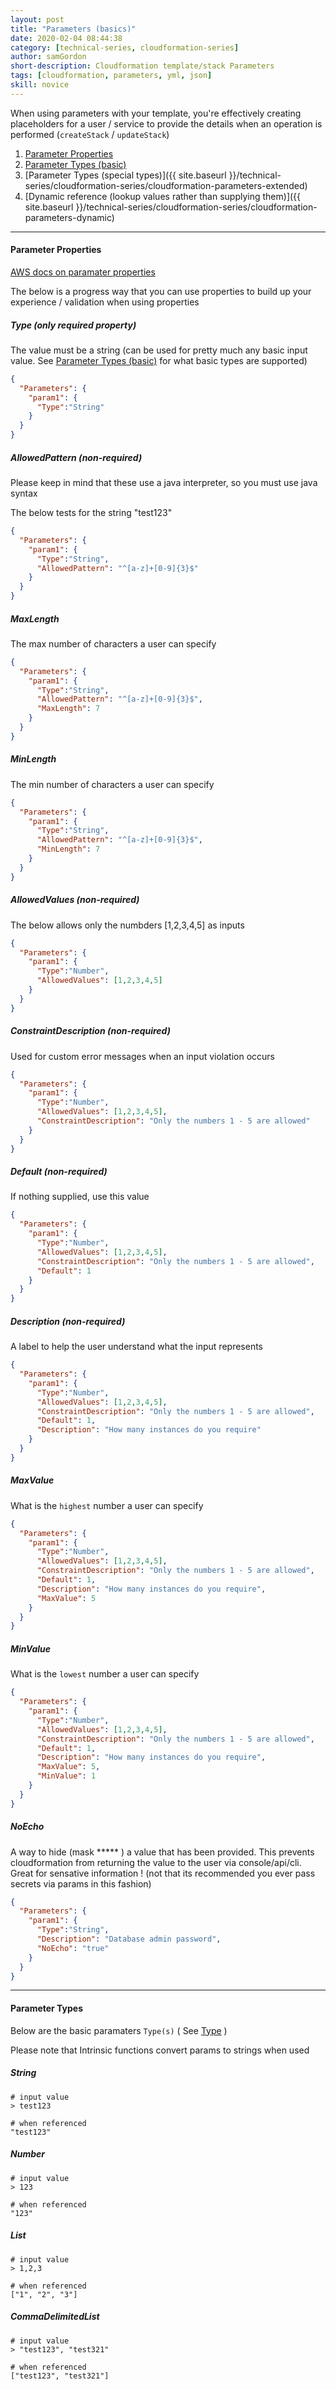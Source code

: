 ```yaml
---
layout: post
title: "Parameters (basics)"
date: 2020-02-04 08:44:38
category: [technical-series, cloudformation-series]
author: samGordon
short-description: Cloudformation template/stack Parameters
tags: [cloudformation, parameters, yml, json]
skill: novice
---
```


When using parameters with your template, you're effectively creating placeholders for a user / service to provide the details when an operation is performed (`createStack` / `updateStack`)

1. [Parameter Properties](#properties)
2. [Parameter Types (basic)](#types)
3. [Parameter Types (special types)]({{ site.baseurl }}/technical-series/cloudformation-series/cloudformation-parameters-extended)
4. [Dynamic reference (lookup values rather than supplying them)]({{ site.baseurl }}/technical-series/cloudformation-series/cloudformation-parameters-dynamic)

---

<a name = "properties"></a>
#### Parameter Properties

<div class="card official-docs">
  <div class="card-body">
    <a href = "https://docs.aws.amazon.com/AWSCloudFormation/latest/UserGuide/parameters-section-structure.html#parameters-section-structure-properties">AWS docs on paramater properties</a>
  </div>
</div>

The below is a progress way that you can use properties to build up your experience / validation when using properties

<a name = "properties-type"></a>
##### Type (only required property)

The value must be a string (can be used for pretty much any basic input value. See [Parameter Types (basic)](#types) for what basic types are supported)

```json
{
  "Parameters": {
    "param1": {
      "Type":"String"
    }
  }
}
```

##### AllowedPattern (non-required)

<div class="card tips">
  <div class="card-body">
    Please keep in mind that these use a java interpreter, so you must use java syntax
  </div>
</div>

The below tests for the string "test123"
```json
{
  "Parameters": {
    "param1": {
      "Type":"String",
      "AllowedPattern": "^[a-z]+[0-9]{3}$"
    }
  }
}
```

##### MaxLength

The max number of characters a user can specify

```json
{
  "Parameters": {
    "param1": {
      "Type":"String",
      "AllowedPattern": "^[a-z]+[0-9]{3}$",
      "MaxLength": 7
    }
  }
}
```

##### MinLength

The min number of characters a user can specify

```json
{
  "Parameters": {
    "param1": {
      "Type":"String",
      "AllowedPattern": "^[a-z]+[0-9]{3}$",
      "MinLength": 7
    }
  }
}
```

##### AllowedValues (non-required)

The below allows only the numbders [1,2,3,4,5] as inputs

```json
{
  "Parameters": {
    "param1": {
      "Type":"Number",
      "AllowedValues": [1,2,3,4,5]
    }
  }
}
```

##### ConstraintDescription (non-required)

Used for custom error messages when an input violation occurs

```json
{
  "Parameters": {
    "param1": {
      "Type":"Number",
      "AllowedValues": [1,2,3,4,5],
      "ConstraintDescription": "Only the numbers 1 - 5 are allowed"
    }
  }
}
```

##### Default (non-required)

If nothing supplied, use this value

```json
{
  "Parameters": {
    "param1": {
      "Type":"Number",
      "AllowedValues": [1,2,3,4,5],
      "ConstraintDescription": "Only the numbers 1 - 5 are allowed",
      "Default": 1
    }
  }
}
```

##### Description (non-required)

A label to help the user understand what the input represents

```json
{
  "Parameters": {
    "param1": {
      "Type":"Number",
      "AllowedValues": [1,2,3,4,5],
      "ConstraintDescription": "Only the numbers 1 - 5 are allowed",
      "Default": 1,
      "Description": "How many instances do you require"
    }
  }
}
```

##### MaxValue

What is the `highest` number a user can specify

```json
{
  "Parameters": {
    "param1": {
      "Type":"Number",
      "AllowedValues": [1,2,3,4,5],
      "ConstraintDescription": "Only the numbers 1 - 5 are allowed",
      "Default": 1,
      "Description": "How many instances do you require",
      "MaxValue": 5
    }
  }
}
```

##### MinValue

What is the `lowest` number a user can specify

```json
{
  "Parameters": {
    "param1": {
      "Type":"Number",
      "AllowedValues": [1,2,3,4,5],
      "ConstraintDescription": "Only the numbers 1 - 5 are allowed",
      "Default": 1,
      "Description": "How many instances do you require",
      "MaxValue": 5,
      "MinValue": 1
    }
  }
}
```

##### NoEcho

A way to hide (mask ***** ) a value that has been provided. This prevents cloudformation from returning the value to the user via console/api/cli. Great for sensative information ! (not that its recommended you ever pass secrets via params in this fashion)

```json
{
  "Parameters": {
    "param1": {
      "Type":"String",
      "Description": "Database admin password",
      "NoEcho": "true"
    }
  }
}
```

---

<a name = "types"></a>
#### Parameter Types

Below are the basic paramaters `Type(s)` ( See [Type](#properties-type) )

<div class="card tip">
  <div class="card-body">
    Please note that Intrinsic functions convert params to strings when used
  </div>
</div>

##### String

```
# input value
> test123

# when referenced
"test123"
```

##### Number

```
# input value
> 123

# when referenced
"123"
```

##### List<Number>
```
# input value
> 1,2,3

# when referenced
["1", "2", "3"]
```

##### CommaDelimitedList
```
# input value
> "test123", "test321"

# when referenced
["test123", "test321"]
```
